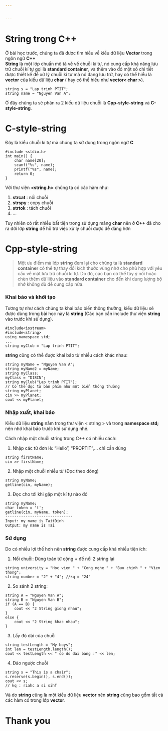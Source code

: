 ```yaml
---


---
```


<h1 id="string-trong-c">String trong C++</h1>
<p>Ở bài học trước, chúng ta đã được tìm hiểu về kiểu dữ liệu <strong>Vector</strong> trong ngôn ngữ <strong>C++</strong><br>
<strong>String</strong>  là một lớp chuẩn mô tả về về chuỗi kí tự, nó cung cấp khả năng lưu trữ chuỗi kí tự gọi là  <strong>standard container</strong>, và thêm vào đó một số chi tiết được thiết kế để xử lý chuỗi kí tự mà nó đang lưu trữ, hay có thể hiểu là <strong>vector</strong> của kiểu dữ liệu <strong>char</strong> ( hay có thể hiểu như <strong>vector&lt; char &gt;</strong>).</p>
<pre class=" language-cpp"><code class="prism  language-cpp">string s <span class="token operator">=</span> <span class="token string">"Lap trinh PTIT"</span><span class="token punctuation">;</span>
string name <span class="token operator">=</span> <span class="token string">"Nguyen Van A"</span><span class="token punctuation">;</span>
</code></pre>
<p>Ở đây chúng ta sẽ phân ra 2 kiểu dữ liệu chuỗi là <strong>Cpp-style-string</strong> và <strong>C-style-string</strong>.</p>
<h1 id="c-style-string">C-style-string</h1>
<p>Đây là kiểu chuỗi kí tự mà chúng ta sử dụng trong ngôn ngữ <strong>C</strong></p>
<pre class=" language-cpp"><code class="prism  language-cpp"><span class="token macro property">#<span class="token directive keyword">include</span> <span class="token string">&lt;stdio.h&gt;</span></span>
<span class="token keyword">int</span> <span class="token function">main</span><span class="token punctuation">(</span><span class="token punctuation">)</span> <span class="token punctuation">{</span>
	<span class="token keyword">char</span> name<span class="token punctuation">[</span><span class="token number">20</span><span class="token punctuation">]</span><span class="token punctuation">;</span>
	<span class="token function">scanf</span><span class="token punctuation">(</span><span class="token string">"%s"</span><span class="token punctuation">,</span> name<span class="token punctuation">)</span><span class="token punctuation">;</span>
	<span class="token function">printf</span><span class="token punctuation">(</span><span class="token string">"%s"</span><span class="token punctuation">,</span> name<span class="token punctuation">)</span><span class="token punctuation">;</span>
	<span class="token keyword">return</span> <span class="token number">0</span><span class="token punctuation">;</span>
<span class="token punctuation">}</span>
</code></pre>
<p>Với thư viện <strong>&lt;string.h&gt;</strong> chúng ta có các hàm như:</p>
<ol>
<li><strong>strcat</strong> : nối chuỗi</li>
<li><strong>strspy</strong> : copy chuỗi</li>
<li><strong>strtok</strong> : tách chuỗi</li>
<li>…</li>
</ol>
<p>Tuy nhiên có rất nhiều bất tiện trong sử dụng mảng <strong>char</strong> nên ở <strong>C++</strong> đã cho ra đời lớp <strong>string</strong> để hỗ trợ việc xử lý chuỗi được dễ dàng hơn</p>
<h1 id="cpp-style-string">Cpp-style-string</h1>
<blockquote>
<p>Một ưu điểm mà lớp  <strong>string</strong>  đem lại cho chúng ta là  <strong>standard container</strong>  có thể tự thay đổi kích thước vùng nhớ cho phù hợp với yêu cầu về mặt lưu trữ chuỗi kí tự. Do đó, các bạn có thể tùy ý nối hoặc chèn thêm dữ liệu vào  <strong>standard container</strong>  cho đến khi dung lượng bộ nhớ không đủ để cung cấp nữa.</p>
</blockquote>
<h3 id="khai-báo-và-khởi-tạo">Khai báo và khởi tạo</h3>
<p>Tương tự như cách chúng ta khai báo biến thông thường, kiểu dữ liệu sẽ được dùng trong bài học này là  <strong>string</strong>  (Các bạn cần include thư viện  <strong>string</strong>  vào trước khi sử dụng).</p>
<pre class=" language-cpp"><code class="prism  language-cpp"><span class="token macro property">#<span class="token directive keyword">include</span><span class="token string">&lt;iostream&gt;</span></span>
<span class="token macro property">#<span class="token directive keyword">include</span><span class="token string">&lt;string&gt;</span></span>
<span class="token keyword">using</span> <span class="token keyword">namespace</span> std<span class="token punctuation">;</span>
<span class="token punctuation">.</span><span class="token punctuation">.</span><span class="token punctuation">.</span>
string myClub <span class="token operator">=</span> <span class="token string">"Lap trinh PTIT"</span><span class="token punctuation">;</span>
</code></pre>
<p><strong>string</strong> cũng có thể được khai báo từ nhiều cách khác nhau:</p>
<pre class=" language-cpp"><code class="prism  language-cpp">string myName <span class="token operator">=</span> <span class="token string">"Nguyen Van A"</span><span class="token punctuation">;</span>
string myName2 <span class="token operator">=</span> myName<span class="token punctuation">;</span>
string myClass<span class="token punctuation">;</span>
myClass <span class="token operator">=</span> <span class="token string">"D18CN"</span><span class="token punctuation">;</span>
string <span class="token function">myClub</span><span class="token punctuation">(</span><span class="token string">"Lap trinh PTIT"</span><span class="token punctuation">)</span><span class="token punctuation">;</span>
<span class="token comment">// Có thể đọc từ bàn phím như một biến thông thường</span>
string myPlanet<span class="token punctuation">;</span>
cin <span class="token operator">&gt;&gt;</span> myPlanet<span class="token punctuation">;</span>
cout <span class="token operator">&lt;&lt;</span> myPlanet<span class="token punctuation">;</span>
</code></pre>
<h3 id="nhập-xuất-khai-báo">Nhập xuất, khai báo</h3>
<p>Kiểu dữ liệu <strong>string</strong> nằm trong thư viện &lt; string &gt; và trong <strong>namespace std;</strong> nên nhớ khai báo trước khi sử dụng nhé.</p>
<p>Cách nhập một chuỗi string trong C++ có nhiều cách:</p>
<ol>
<li>Nhập các từ đơn lẻ: “Hello”, “PROPTIT”,… chỉ cần dùng</li>
</ol>
<pre class=" language-cpp"><code class="prism  language-cpp">string firstName<span class="token punctuation">;</span>
cin <span class="token operator">&gt;&gt;</span> firstName<span class="token punctuation">;</span>
</code></pre>
<ol start="2">
<li>Nhập một chuỗi nhiều từ (Đọc theo dòng)</li>
</ol>
<pre class=" language-cpp"><code class="prism  language-cpp">string myName<span class="token punctuation">;</span>
<span class="token function">getline</span><span class="token punctuation">(</span>cin<span class="token punctuation">,</span> myName<span class="token punctuation">)</span><span class="token punctuation">;</span>
</code></pre>
<ol start="3">
<li>Đọc cho tới khi gặp một kí tự nào đó</li>
</ol>
<pre class=" language-cpp"><code class="prism  language-cpp">string myName<span class="token punctuation">;</span>
<span class="token keyword">char</span> token <span class="token operator">=</span> <span class="token string">'t'</span><span class="token punctuation">;</span>
<span class="token function">getline</span><span class="token punctuation">(</span>cin<span class="token punctuation">,</span> myName<span class="token punctuation">,</span> token<span class="token punctuation">)</span><span class="token punctuation">;</span>
<span class="token operator">--</span><span class="token operator">--</span><span class="token operator">--</span><span class="token operator">--</span><span class="token operator">--</span><span class="token operator">--</span><span class="token operator">--</span><span class="token operator">--</span><span class="token operator">--</span><span class="token operator">--</span><span class="token operator">--</span><span class="token operator">--</span><span class="token operator">--</span><span class="token operator">--</span><span class="token operator">--</span>
Input<span class="token operator">:</span> my name is TaitDinh
Output<span class="token operator">:</span> my name is Tai
</code></pre>
<h3 id="sử-dụng">Sử dụng</h3>
<p>Do có nhiều lợi thế hơn nên <strong>string</strong> được cung cấp khá nhiều tiện ích:</p>
<ol>
<li>Nối chuỗi: Dùng toán tử cộng <strong>+</strong> để nối 2 string lại</li>
</ol>
<pre class=" language-cpp"><code class="prism  language-cpp">string university <span class="token operator">=</span> <span class="token string">"Hoc vien "</span> <span class="token operator">+</span> <span class="token string">"Cong nghe "</span> <span class="token operator">+</span> <span class="token string">"Buu chinh "</span> <span class="token operator">+</span> <span class="token string">"Vien thong"</span><span class="token punctuation">;</span>
string number <span class="token operator">=</span> <span class="token string">"2"</span> <span class="token operator">+</span> <span class="token string">"4"</span><span class="token punctuation">;</span> <span class="token comment">//kq = "24"</span>
</code></pre>
<ol start="2">
<li>So sánh 2 string:</li>
</ol>
<pre class=" language-cpp"><code class="prism  language-cpp">string A <span class="token operator">=</span> <span class="token string">"Nguyen Van A"</span><span class="token punctuation">;</span>
string B <span class="token operator">=</span> <span class="token string">"Nguyen Van B"</span><span class="token punctuation">;</span>
<span class="token keyword">if</span> <span class="token punctuation">(</span>A <span class="token operator">==</span> B<span class="token punctuation">)</span> <span class="token punctuation">{</span>
	cout <span class="token operator">&lt;&lt;</span> <span class="token string">"2 String giong nhau"</span><span class="token punctuation">;</span>
<span class="token punctuation">}</span>
<span class="token keyword">else</span> <span class="token punctuation">{</span>
	cout <span class="token operator">&lt;&lt;</span> <span class="token string">"2 String khac nhau"</span><span class="token punctuation">;</span>
<span class="token punctuation">}</span>
</code></pre>
<ol start="3">
<li>Lấy độ dài của chuỗi</li>
</ol>
<pre class=" language-cpp"><code class="prism  language-cpp">string testLength <span class="token operator">=</span> <span class="token string">"My boys"</span><span class="token punctuation">;</span>
<span class="token keyword">int</span> len <span class="token operator">=</span> testLength<span class="token punctuation">.</span><span class="token function">length</span><span class="token punctuation">(</span><span class="token punctuation">)</span><span class="token punctuation">;</span>
cout <span class="token operator">&lt;&lt;</span> testLength <span class="token operator">&lt;&lt;</span> <span class="token string">" co do dai bang :"</span> <span class="token operator">&lt;&lt;</span> len<span class="token punctuation">;</span>
</code></pre>
<ol start="4">
<li>Đảo ngược chuỗi</li>
</ol>
<pre class=" language-cpp"><code class="prism  language-cpp">string s <span class="token operator">=</span> <span class="token string">"This is a chair"</span><span class="token punctuation">;</span>
s<span class="token punctuation">.</span><span class="token function">reserve</span><span class="token punctuation">(</span>s<span class="token punctuation">.</span><span class="token function">begin</span><span class="token punctuation">(</span><span class="token punctuation">)</span><span class="token punctuation">,</span> s<span class="token punctuation">.</span><span class="token function">end</span><span class="token punctuation">(</span><span class="token punctuation">)</span><span class="token punctuation">)</span><span class="token punctuation">;</span>
cout <span class="token operator">&lt;&lt;</span> s<span class="token punctuation">;</span>
<span class="token comment">// kq : riahc a si sihT</span>
</code></pre>
<p>Và do <strong>string</strong> cũng là một kiểu dữ liệu <strong>vector</strong> nên <strong>string</strong> cũng bao gồm tất cả các hàm có trong lớp <strong>vector</strong>.</p>
<h1 id="thank-you">Thank you</h1>

